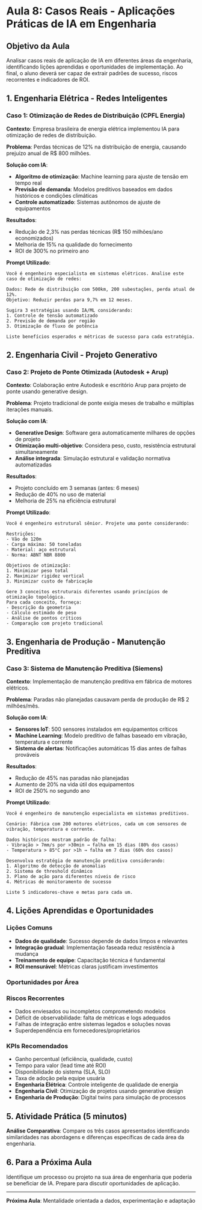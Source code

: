 # Aula 8: Casos Reais - Aplicações Práticas de IA em Engenharia

## Objetivo da Aula
Analisar casos reais de aplicação de IA em diferentes áreas da engenharia, identificando lições aprendidas e oportunidades de implementação. Ao final, o aluno deverá ser capaz de extrair padrões de sucesso, riscos recorrentes e indicadores de ROI.

## 1. Engenharia Elétrica - Redes Inteligentes

### Caso 1: Otimização de Redes de Distribuição (CPFL Energia)
**Contexto**: Empresa brasileira de energia elétrica implementou IA para otimização de redes de distribuição.

**Problema**: Perdas técnicas de 12% na distribuição de energia, causando prejuízo anual de R$ 800 milhões.

**Solução com IA**:
- **Algoritmo de otimização**: Machine learning para ajuste de tensão em tempo real
- **Previsão de demanda**: Modelos preditivos baseados em dados históricos e condições climáticas
- **Controle automatizado**: Sistemas autônomos de ajuste de equipamentos

**Resultados**:
- Redução de 2,3% nas perdas técnicas (R$ 150 milhões/ano economizados)
- Melhoria de 15% na qualidade do fornecimento
- ROI de 300% no primeiro ano

**Prompt Utilizado**:
```
Você é engenheiro especialista em sistemas elétricos. Analise este caso de otimização de redes:

Dados: Rede de distribuição com 500km, 200 subestações, perda atual de 12%.
Objetivo: Reduzir perdas para 9,7% em 12 meses.

Sugira 3 estratégias usando IA/ML considerando:
1. Controle de tensão automatizado
2. Previsão de demanda por região
3. Otimização de fluxo de potência

Liste benefícios esperados e métricas de sucesso para cada estratégia.
```

## 2. Engenharia Civil - Projeto Generativo

### Caso 2: Projeto de Ponte Otimizada (Autodesk + Arup)
**Contexto**: Colaboração entre Autodesk e escritório Arup para projeto de ponte usando generative design.

**Problema**: Projeto tradicional de ponte exigia meses de trabalho e múltiplas iterações manuais.

**Solução com IA**:
- **Generative Design**: Software gera automaticamente milhares de opções de projeto
- **Otimização multi-objetivo**: Considera peso, custo, resistência estrutural simultaneamente
- **Análise integrada**: Simulação estrutural e validação normativa automatizadas

**Resultados**:
- Projeto concluído em 3 semanas (antes: 6 meses)
- Redução de 40% no uso de material
- Melhoria de 25% na eficiência estrutural

**Prompt Utilizado**:
```
Você é engenheiro estrutural sênior. Projete uma ponte considerando:

Restrições:
- Vão de 120m
- Carga máxima: 50 toneladas
- Material: aço estrutural
- Norma: ABNT NBR 8800

Objetivos de otimização:
1. Minimizar peso total
2. Maximizar rigidez vertical
3. Minimizar custo de fabricação

Gere 3 conceitos estruturais diferentes usando princípios de otimização topológica.
Para cada conceito, forneça:
- Descrição da geometria
- Cálculo estimado de peso
- Análise de pontos críticos
- Comparação com projeto tradicional
```

## 3. Engenharia de Produção - Manutenção Preditiva

### Caso 3: Sistema de Manutenção Preditiva (Siemens)
**Contexto**: Implementação de manutenção preditiva em fábrica de motores elétricos.

**Problema**: Paradas não planejadas causavam perda de produção de R$ 2 milhões/mês.

**Solução com IA**:
- **Sensores IoT**: 500 sensores instalados em equipamentos críticos
- **Machine Learning**: Modelo preditivo de falhas baseado em vibração, temperatura e corrente
- **Sistema de alertas**: Notificações automáticas 15 dias antes de falhas prováveis

**Resultados**:
- Redução de 45% nas paradas não planejadas
- Aumento de 20% na vida útil dos equipamentos
- ROI de 250% no segundo ano

**Prompt Utilizado**:
```
Você é engenheiro de manutenção especialista em sistemas preditivos.

Cenário: Fábrica com 200 motores elétricos, cada um com sensores de vibração, temperatura e corrente.

Dados históricos mostram padrão de falha:
- Vibração > 7mm/s por >30min → falha em 15 dias (80% dos casos)
- Temperatura > 85°C por >1h → falha em 7 dias (60% dos casos)

Desenvolva estratégia de manutenção preditiva considerando:
1. Algoritmo de detecção de anomalias
2. Sistema de threshold dinâmico
3. Plano de ação para diferentes níveis de risco
4. Métricas de monitoramento de sucesso

Liste 5 indicadores-chave e metas para cada um.
```

## 4. Lições Aprendidas e Oportunidades

### Lições Comuns
- **Dados de qualidade**: Sucesso depende de dados limpos e relevantes
- **Integração gradual**: Implementação faseada reduz resistência à mudança
- **Treinamento de equipe**: Capacitação técnica é fundamental
- **ROI mensurável**: Métricas claras justificam investimentos

### Oportunidades por Área
### Riscos Recorrentes
- Dados enviesados ou incompletos comprometendo modelos
- Déficit de observabilidade: falta de métricas e logs adequados
- Falhas de integração entre sistemas legados e soluções novas
- Superdependência em fornecedores/proprietários

### KPIs Recomendados
- Ganho percentual (eficiência, qualidade, custo)
- Tempo para valor (lead time até ROI)
- Disponibilidade do sistema (SLA, SLO)
- Taxa de adoção pela equipe usuária
- **Engenharia Elétrica**: Controle inteligente de qualidade de energia
- **Engenharia Civil**: Otimização de projetos usando generative design
- **Engenharia de Produção**: Digital twins para simulação de processos

## 5. Atividade Prática (5 minutos)
**Análise Comparativa**: Compare os três casos apresentados identificando similaridades nas abordagens e diferenças específicas de cada área da engenharia.

## 6. Para a Próxima Aula
Identifique um processo ou projeto na sua área de engenharia que poderia se beneficiar de IA. Prepare para discutir oportunidades de aplicação.

---
**Próxima Aula**: Mentalidade orientada a dados, experimentação e adaptação
